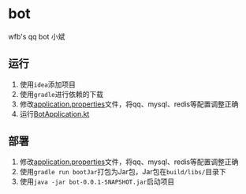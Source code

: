 # bot

wfb's qq bot 小斌

## 运行

1. 使用`idea`添加项目
2. 使用`gradle`进行依赖的下载
3. 修改[application.properties](src/main/resources/application.properties
)文件，将qq、mysql、redis等配置调整正确
4. 运行[BotApplication.kt](src/main/kotlin/com/wfb/bot/BotApplication.kt)

## 部署

1. 修改[application.properties](src/main/resources/application.properties
     )文件，将qq、mysql、redis等配置调整正确
2. 使用`gradle run bootJar`打包为Jar包，Jar包在`build/libs/`目录下
3. 使用`java -jar bot-0.0.1-SNAPSHOT.jar`启动项目